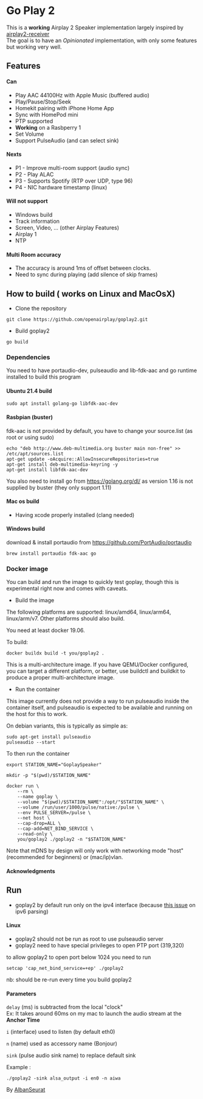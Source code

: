 # Go Play 2

This is a **working** Airplay 2 Speaker implementation largely inspired by [airplay2-receiver](https://github.com/openairplay/airplay2-receiver)
<br>
The goal is to have an *Opinionated* implementation, with only some features but working very well.

## Features

#### Can 

* Play AAC 44100Hz with Apple Music (buffered audio)
* Play/Pause/Stop/Seek
* Homekit pairing with iPhone Home App
* Sync with HomePod mini
* PTP supported 
* **Working** on a Rasbperry 1
* Set Volume 
* Support PulseAudio (and can select sink)

#### Nexts  

* P1 - Improve multi-room support (audio sync)
* P2 - Play ALAC
* P3 - Supports Spotify (RTP over UDP, type 96) 
* P4 - NIC hardware timestamp (linux)

#### Will not support

* Windows build
* Track information 
* Screen, Video, ... (other Airplay Features)
* Airplay 1
* NTP

#### Multi Room accuracy 

* The accuracy is around 1ms of offset between clocks.
* Need to sync during playing (add silence of skip frames) 

## How to build ( works on Linux and MacOsX)

* Clone the repository
````
git clone https://github.com/openairplay/goplay2.git
```` 
* Build goplay2 

```shell
go build  
```

### Dependencies 

You need to have portaudio-dev, pulseaudio and lib-fdk-aac and go runtime installed to build this program

#### Ubuntu 21.4 build

````shell
sudo apt install golang-go libfdk-aac-dev
````

#### Rasbpian (buster)
fdk-aac is not provided by default, you have to change your source.list (as root or using sudo)

````
echo "deb http://www.deb-multimedia.org buster main non-free" >> /etc/apt/sources.list
apt-get update -oAcquire::AllowInsecureRepositories=true
apt-get install deb-multimedia-keyring -y
apt-get install libfdk-aac-dev
````

You also need to install go from https://golang.org/dl/ as version 1.16 is not supplied by buster (they only support 1.11)

#### Mac os build 

* Having xcode properly installed (clang needed)

#### Windows build
download & install portaudio from https://github.com/PortAudio/portaudio

````shell
brew install portaudio fdk-aac go 
````

### Docker image

You can build and run the image to quickly test goplay, though this is experimental right now and comes with caveats.

* Build the image

The following platforms are supported: linux/amd64, linux/arm64, linux/arm/v7.
Other platforms should also build.

You need at least docker 19.06.

To build:
```shell
docker buildx build -t you/goplay2 .
```

This is a multi-architecture image.
If you have QEMU/Docker configured, you can target a different platform,
or better, use buildctl and buildkit to produce a proper multi-architecture image.

* Run the container

This image currently does not provide a way to run pulseaudio inside the container itself, and pulseaudio is expected 
to be available and running on the host for this to work.

On debian variants, this is typically as simple as:
```
sudo apt-get install pulseaudio
pulseaudio --start
```

To then run the container
```shell
export STATION_NAME="GoplaySpeaker"

mkdir -p "$(pwd)/$STATION_NAME"

docker run \
	--rm \
	--name goplay \
	--volume "$(pwd)/$STATION_NAME":/opt/"$STATION_NAME" \
	--volume /run/user/1000/pulse/native:/pulse \
	--env PULSE_SERVER=/pulse \
	--net host \
	--cap-drop=ALL \
	--cap-add=NET_BIND_SERVICE \
	--read-only \
	you/goplay2 ./goplay2 -n "$STATION_NAME"
```

Note that mDNS by design will only work with networking mode "host" (recommended for beginners) or (mac/ip)vlan.

#### Acknowledgments  

## Run

- goplay2 by default run only on the ipv4 interface (because [this issue](https://github.com/golang/go/issues/31024) on ipv6 parsing) 

#### Linux 

- goplay2 should not be run as root to use pulseaudio server
- goplay2 need to have special privileges to open PTP port (319,320)

to allow goplay2 to open port below 1024 you need to run 

````
setcap 'cap_net_bind_service=+ep' ./goplay2 
````

nb: should be re-run every time you build goplay2 

#### Parameters 

`delay` (ms) is subtracted from the local "clock" <br>
Ex: It takes around 60ms on my mac to launch the audio stream at the **Anchor Time** 

`i` (interface) used to listen (by default eth0)

`n` (name) used as accessory name (Bonjour) 

`sink` (pulse audio sink name) to replace default sink

Example : 
```shell
./goplay2 -sink alsa_output -i en0 -n aiwa
```


By [AlbanSeurat](https://github.com/AlbanSeurat)
